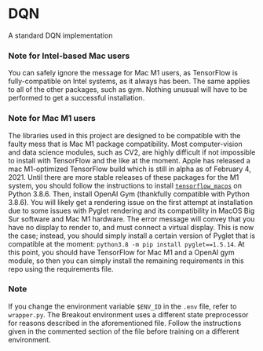 # DQN
A standard DQN implementation

### **Note for Intel-based Mac users**
You can safely ignore the message for Mac M1 users, as TensorFlow is fully-compatible on Intel systems, as it always has been. The same applies to all of the other packages, such as gym. Nothing unusual will have to be performed to get a successful installation.

### **Note for Mac M1 users**
The libraries used in this project are designed to be compatible with the faulty mess that is Mac M1 package compatibility. Most computer-vision and data science modules, such as CV2, are highly difficult if not impossible to install with TensorFlow and the like at the moment. Apple has released a mac M1-optimized TensorFlow build which is still in alpha as of February 4, 2021. Until there are more stable releases of these packages for the M1 system, you should follow the instructions to install [`tensorflow_macos`](https://github.com/apple/tensorflow_macos) on Python 3.8.6. Then, install OpenAI Gym (thankfully compatible with Python 3.8.6). You will likely get a rendering issue on the first attempt at installation due to some issues with Pyglet rendering and its compatibility in MacOS Big Sur software and Mac M1 hardware. The error message will convey that you have no display to render to, and must connect a virtual display. This is now the case; instead, you should simply install a certain version of Pyglet that is compatible at the moment: `python3.8 -m pip install pyglet==1.5.14`. At this point, you should have TensorFlow for Mac M1 and a OpenAI gym module, so then you can simply install the remaining requirements in this repo using the requirements file.

### **Note**
If you change the environment variable `$ENV_ID` in the `.env` file, refer to `wrapper.py`. The Breakout environment uses a different state preprocessor for reasons described in the aforementioned file. Follow the instructions given in the commented section of the file before training on a different environment.
